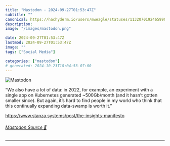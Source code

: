 ```yaml
---
title: "Mastodon - 2024-09-27T01:53:47Z"
subtitle: ""
canonical: https://hachyderm.io/users/mweagle/statuses/113207019246599030
description:
image: "/images/mastodon.png"

date: 2024-09-27T01:53:47Z
lastmod: 2024-09-27T01:53:47Z
image: ""
tags: ["Social Media"]

categories: ["mastodon"]
# generated: 2024-10-23T18:04:53-07:00
---
```

![Mastodon](/images/mastodon.png)

<p>“We also have a lot of data: in 2022, for example, an experiment with a single app on Kubernetes generated ~500Gb/month (and it hasn’t gotten smaller since). But again, it’s hard to find people in my world who think that this continually expanding data-swamp is worth it.”</p><p><a href="https://www.stanza.systems/post/the-insights-manifesto" target="_blank" rel="nofollow noopener noreferrer" translate="no"><span class="invisible">https://www.</span><span class="ellipsis">stanza.systems/post/the-insigh</span><span class="invisible">ts-manifesto</span></a></p>


###### [Mastodon Source 🐘](https://hachyderm.io/@mweagle/113207019246599030)

___
